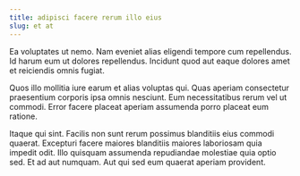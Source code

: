 ```yaml
---
title: adipisci facere rerum illo eius
slug: et at
---
```


Ea voluptates ut nemo. Nam eveniet alias eligendi tempore cum repellendus. Id harum eum ut dolores repellendus. Incidunt quod aut eaque dolores amet et reiciendis omnis fugiat.

Quos illo mollitia iure earum et alias voluptas qui. Quas aperiam consectetur praesentium corporis ipsa omnis nesciunt. Eum necessitatibus rerum vel ut commodi. Error facere placeat aperiam assumenda porro placeat eum ratione.

Itaque qui sint. Facilis non sunt rerum possimus blanditiis eius commodi quaerat. Excepturi facere maiores blanditiis maiores laboriosam quia impedit odit. Illo quisquam assumenda repudiandae molestiae quia optio sed. Et ad aut numquam. Aut qui sed eum quaerat aperiam provident.
